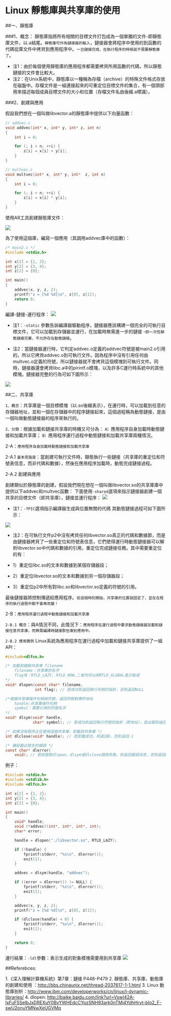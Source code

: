 # Linux 靜態庫與共享庫的使用


##一、靜態庫

###1、概念：
靜態庫指將所有相關的目標文件打包成為一個單獨的文件-即靜態庫文件，以.a結尾。`靜態庫可作為鏈接器的輸入`，鏈接器會將程序中使用的到函數的代碼從庫文件中拷貝到應用程序中。`一旦鏈接完成，在執行程序的時候就不需要靜態庫了`。

- 注1：由於每個使用靜態庫的應用程序都需要拷貝所用函數的代碼，所以靜態鏈接的文件會比較大。
- 注2：在Unix系統中，靜態庫以一種稱為存檔（archive）的特殊文件格式存放在磁盤中。存檔文件是一組連接起來的可重定位目標文件的集合，有一個頭部用來描述每個成員目標文件的大小和位置（存檔文件名由後綴.a標識）。

###2、創建與應用

假設我們想在一個叫做libvector.a的靜態庫中提供以下向量函數：

```c
// addvec.c
void addvec(int* x, int* y, int* z, int n)
{
    int i = 0;

    for (; i < n; ++i) {
        z[i] = x[i] + y[i];
    }
}
```

```c
// multvec.c
void multvec(int* x, int* y, int*  z, int n)
{
    int i = 0;

    for (; i < n; ++i) {
        z[i] = x[i] * y[i];
    }
}
```

使用AR工具創建靜態庫文件：

![](./images/20130914170235109.jpg)

為了使用這個庫，編寫一個應用（其調用addvec庫中的函數）：

```c
/* main2.c */
#include <stdio.h>

int x[2] = {1, 2};
int y[2] = {3, 4};
int z[2] = {0};

int main()
{
    addvec(x, y, z, 2);
    printf("z = [%d %d]\n", z[0], z[1]);
    return 0;
}
```
編譯-鏈接-運行程序：
![](./images/20130914170342765.jpg)

- 注1：`-static` 參數告訴編譯器驅動程序，鏈接器應該構建一個完全的可執行目標文件，它可以加載到存儲器並運行，在加載時無需進一步的鏈接 -`即一次性靜態鏈接完畢，不允許存在動態鏈接`。

- 注2：當鏈接器運行時，它判定addvec.o定義的addvec符號是被main2.o引用的，所以它拷貝addvec.o到可執行文件。因為程序中沒有引用任何由multvec.o定義的符號，所以鏈接器就不會拷貝這個模塊到可執行文件。同時，鏈接器還會拷貝libc.a中的pirintf.o模塊，以及許多C運行時系統中的其他模塊。鏈接器完整的行為可如下圖所示：

![](./images/20130914172958578.jpg)

##二、共享庫

`1、概念`：共享庫是一個目標模塊（以.so後綴表示），在運行時，可以加載到任意的存儲器地址，並和一個在存儲器中的程序鏈接起來，這個過程稱為動態鏈接，是由一個叫做動態鏈接器的程序來執行的。

`2、分類`：根據加載和鏈接共享庫的時機又可分為：
`A）`應用程序自身加載時動態鏈接和加載共享庫；
`B）`應用程序運行過程中動態鏈接和加載共享庫兩種情況。

2-A：`應用程序自身加載時動態鏈接和加載共享庫`

2-A.1 `基本思路是`：當創建可執行文件時，靜態執行一些鏈接（共享庫的重定位和符號表信息，而非代碼和數據），然後在應用程序加載時，動態完成鏈接過程。

2-A.2 創建與應用

創建類似於靜態庫的創建，假設我們現在想在一個叫做libvector.so的共享庫庫中提供以下addvec和multvec函數：
下面使用`-shared`選項來指示鏈接器創建一個共享的目標文件（即共享庫），鏈接並運行程序：
![](./images/20130914173036234.jpg)

- 注1：`-fPIC`選項指示編譯器生成與位置無關的代碼
其動態鏈接過程可如下圖所示：

![](./images/20130914173103921.jpg)

- 注2：在可執行文件p2中沒有拷貝任何libvector.so真正的代碼和數據節，而是由鏈接器拷貝了一些重定位和符號表信息，它們使得運行時動態鏈接器可以解析libvector.so中代碼和數據的引用，重定位完成鏈接任務。其中需要重定位的有：

- 1）重定位libc.so的文本和數據到某個存儲器段；
- 2）重定位libvector.so的文本和數據到另一個存儲器段；
- 3）重定位p2中所有對libc.so和libvector.so定義的符號的引用。

最後鏈接器將控制傳遞給應用程序。`從這個時刻開始，共享庫的位置就固定了，並在在程序的執行過程中都不會再改變！`

2-B：`應用程序運行過程中動態鏈接和加載共享庫`


`2-B.1 概念`：與A情況不同，此情況下：`應用程序在運行過程中要求動態鏈接器加載和鏈接任意共享庫，而無需編譯時鏈接那些庫到應用中。`

`2-B.2 應用實例`
Linux系統為應用程序在運行過程中加載和鏈接共享庫提供了一組API：


```c
#include<dlfcn.h>

/* 加載和鏈接共享庫 filename
    filename：共享庫的名字
    flag有：RTLD_LAZY, RTLD_NOW,二者均可以和RTLD_GLOBAL表示取或
*/
void* dlopen(const char* filename,
             int flag); // 若成功則返回執行句柄的指針，否則返回NULL

/*根據共享庫操作句柄與符號，返回符號對應的地址
    handle:共享庫操作句柄
    symbol：需要引用的符號名字
*/
void* dlsym(void* handle,
            char* symbol); // 若成功則返回執行符號的指針（即地址），若出錯則返回NULL

/* 如果沒有程序正在使用這個共享庫，卸載該共享庫 */
int dlclose(void* handle); // 若卸載成功，則返回0，否則返回-1

/* 捕捉最近發生的錯誤 */
const char* dlerror(
    void); // 若前面對dlopen，dlsym或dlclose調用失敗，則返回錯誤消息，否則返回NULL

```

例子：

```c
#include <stdio.h>
#include <stdlib.h>
#include <dlfcn.h>

int x[2] = {1, 2};
int y[2] = {3, 4};
int z[2] = {0};

int main()
{
    void* handle;
    void (*addvec)(int*, int*, int*, int);
    char* error;

    handle = dlopen("./libvector.so", RTLD_LAZY);

    if (!handle) {
        fprintf(stderr, "%s\n", dlerror());
        exit(1);
    }

    addvec = dlsym(handle, "addvec");

    if ((error = dlerror()) != NULL) {
        fprintf(stderr, "%s\n", dlerror());
        exit(1);
    }

    addvec(x, y, z, 2);
    printf("z = [%d %d]\n", z[0], z[1]);

    if (dlclose(handle) < 0) {
        fprintf(stderr, "%s\n", dlerror());
        exit(1);
    }

    return 0;
}

```

運行結果：`-ldl`參數：表示生成的對象模塊需要用到共享庫
![](./images/20130914181417500.jpg)



##Referebces:

1.《深入理解計算機系統》第7章：鏈接 P448-P479
2. 靜態庫、共享庫、動態庫的創建和使用 ：http://bbs.chinaunix.net/thread-2037617-1-1.html
3. Linux 動態庫剖析：http://www.ibm.com/developerworks/cn/linux/l-dynamic-libraries/
4. dlopen: http://baike.baidu.com/link?url=VswI42A-IxFuF5SelbJxDREXuY0BvYWHEdcCYozSNH93ark0nTMi4YdhHrvt-bIo2_F-swU2onuYMNwXeUGVMq